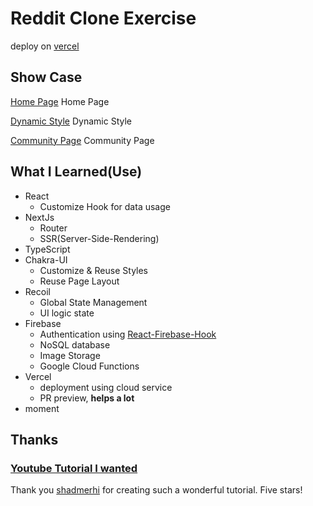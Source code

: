 # Reddit Clone Exercise

deploy on [vercel](https://reddit-clone-bay-two.vercel.app/)

## Show Case

[Home Page](/showcase/showcase1.png)
Home Page

[Dynamic Style](/showcase/showcase2.png)
Dynamic Style

[Community Page](/showcase/showcase3.png)
Community Page

## What I Learned(Use)

- React
  - Customize Hook for data usage
- NextJs
  - Router
  - SSR(Server-Side-Rendering)
- TypeScript
- Chakra-UI
  - Customize & Reuse Styles
  - Reuse Page Layout
- Recoil
  - Global State Management
  - UI logic state
- Firebase
  - Authentication using [React-Firebase-Hook](https://github.com/CSFrequency/react-firebase-hooks)
  - NoSQL database
  - Image Storage
  - Google Cloud Functions
- Vercel
  - deployment using cloud service
  - PR preview, **helps a lot**
- moment

## Thanks

### [Youtube Tutorial I wanted](https://www.youtube.com/watch?v=rCm5RVYKWVg&t=492s&ab_channel=freeCodeCamp.org)

Thank you [shadmerhi](https://github.com/shadeemerhi) for creating such a wonderful tutorial. Five stars!
